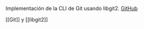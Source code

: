 Implementación de la CLI de Git usando libgit2. [GitHub](https://github.com/sba1/simplegit)

[[Git]] y [[libgit2]]
